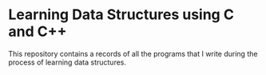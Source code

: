 # Learning Data Structures using C and C++

This repository contains a records of all the programs that I write during the process of learning data structures.


<!-- // trying  -->
